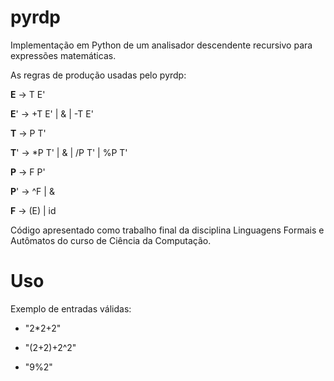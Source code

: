# pyrdp
Implementação em Python de um analisador descendente recursivo para expressões matemáticas.

As regras de produção usadas pelo pyrdp:

**E**  -> T E'

**E**' -> +T E' | & | -T E'

**T**  -> P T'

**T**' -> *P T' | & | /P T' | %P T'

**P**  -> F P'

**P**' -> ^F | &

**F**  -> (E) | id

Código apresentado como trabalho final da disciplina Linguagens Formais e Autômatos do curso de Ciência da Computação.

# Uso
Exemplo de entradas válidas:

- "2*2+2"

- "(2+2)+2^2"

- "9%2"
